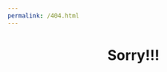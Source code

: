 ```yaml
---
permalink: /404.html
---
```

<html>
<head>
  <title>Page does not exist</title>
</head>
<body>
  <center><h1>Sorry!!!</h1></center>
</body>
</html>
